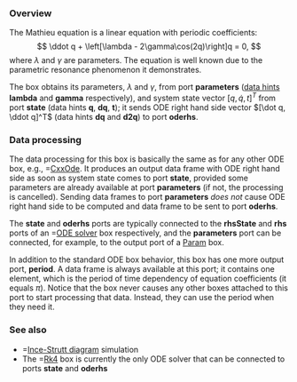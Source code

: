 ### Overview

The Mathieu equation is a linear equation with periodic coefficients:
$$
\ddot q + \left[\lambda - 2\gamma\cos(2q)\right]q = 0,
$$
where $\lambda$ and $\gamma$ are parameters.
The equation is well known due to the parametric resonance phenomenon it demonstrates.

The box obtains its parameters, $\lambda$ and $\gamma$, from port **parameters** ([data hints](/doc#page/general-data) **lambda** and **gamma** respectively),
and system state vector $[q, \dot q, t]^T$ from port **state** (data hints **q**, **dq**, **t**);
it sends ODE right hand side vector $[\dot q, \ddot q]^T$ (data hints **dq** and **d2q**) to port **oderhs**.

### Data processing

The data processing for this box is basically the same as for any other ODE box, e.g., =[CxxOde](/doc#box/CxxOde).
It produces an output data frame with ODE right hand side as soon as system state comes to port **state**, provided
some parameters are already available at port **parameters** (if not, the processing is cancelled). Sending
data frames to port **parameters** *does not* cause ODE right hand side to be computed and data frame to be sent to port **oderhs**.

The **state** and **oderhs** ports are typically connected to the **rhsState** and **rhs** ports of an =[ODE solver](/doc#box/Rk4) box respectively,
and the **parameters** port can be connected, for example, to the output port of a [Param](/doc#box/Param) box.

In addition to the standard ODE box behavior, this box has one more output port, **period**. A data frame is always available at this port;
it contains one element, which is the period of time dependency of equation coefficients (it equals $\pi$).
Notice that the box never causes any other boxes attached to this port to start processing that data. Instead,
they can use the period when they need it.

### See also

- =[Ince-Strutt diagram](/editor?sim=mathieu-stability) simulation
- The =[Rk4](/doc#box/Rk4) box is currently the only ODE solver that can be connected to ports **state** and **oderhs**
